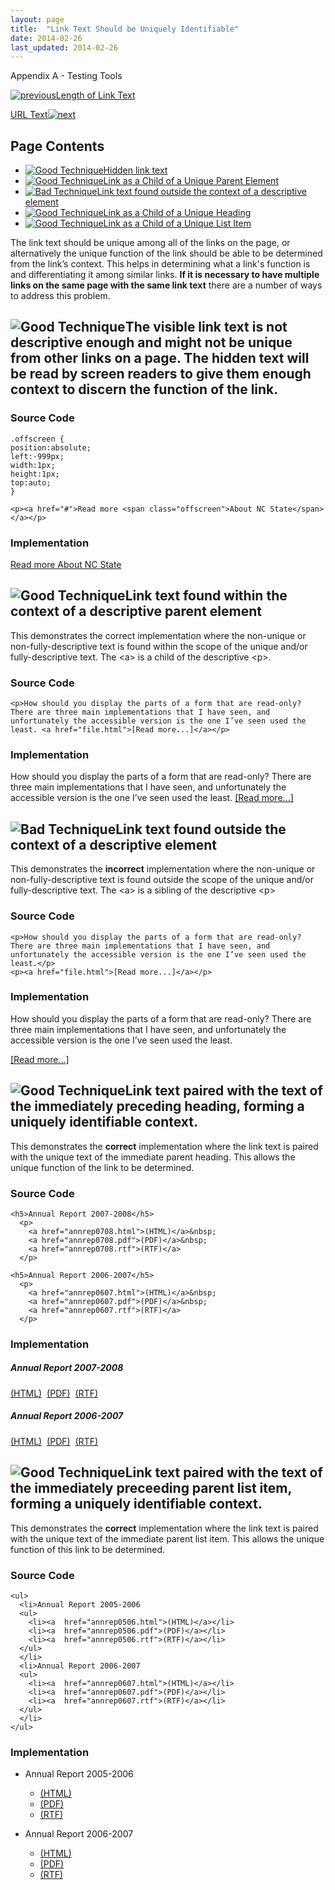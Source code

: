 ```yaml
---
layout: page
title:  "Link Text Should be Uniquely Identifiable"
date: 2014-02-26
last_updated: 2014-02-26
---
```


Appendix A - Testing Tools

[![previous](images/left-arrow.png)Length of Link Text](http://accessibility.oit.ncsu.edu/training/accessibility-handbook/link-text-length.html)

[URL Text![next](images/right-arrow.png)](http://accessibility.oit.ncsu.edu/training/accessibility-handbook/link-text-url.html)

Page Contents
-------------

-   [![Good Technique](images/checkmark-small.png "Good Technique")Hidden link text](#1)
-   [![Good Technique](images/checkmark-small.png "Good Technique")Link as a Child of a Unique Parent Element](#2)
-   [![Bad Technique](images/x-small.png "Bad Technique")Link text found outside the context of a descriptive element](#3)
-   [![Good Technique](images/checkmark-small.png "Good Technique")Link as a Child of a Unique Heading](#4)
-   [![Good Technique](images/checkmark-small.png "Good Technique")Link as a Child of a Unique List Item](#5)

The link text should be unique among all of the links on the page, or alternatively the unique function of the link should be able to be determined from the link’s context. This helps in determining what a link's function is and differentiating it among similar links. **If it is necessary to have multiple links on the same page with the same link text** there are a number of ways to address this problem.

![Good Technique](images/checkmark-small.png "Good Technique")The visible link text is not descriptive enough and might not be unique from other links on a page. The hidden text will be read by screen readers to give them enough context to discern the function of the link.
---------------------------------------------------------------------------------------------------------------------------------------------------------------------------------------------------------------------------------------------------------------------------------

### Source Code

```
.offscreen {
position:absolute;
left:-999px;
width:1px;
height:1px;
top:auto;
}

<p><a href="#">Read more <span class="offscreen">About NC State</span></a></p>
```

### Implementation

[Read more About NC State](#)

![Good Technique](images/checkmark-small.png "Good Technique")Link text found within the context of a descriptive parent element
--------------------------------------------------------------------------------------------------------------------------------

This demonstrates the correct implementation where the non-unique or non-fully-descriptive text is found within the scope of the unique and/or fully-descriptive text. The \<a\> is a child of the descriptive \<p\>.

### Source Code

```
<p>How should you display the parts of a form that are read-only? There are three main implementations that I have seen, and unfortunately the accessible version is the one I’ve seen used the least. <a href="file.html">[Read more...]</a></p>
```

### Implementation

How should you display the parts of a form that are read-only? There are three main implementations that I have seen, and unfortunately the accessible version is the one I’ve seen used the least. [[Read more...]](file.html)

![Bad Technique](images/x-small.png "Bad Technique")Link text found outside the context of a descriptive element
----------------------------------------------------------------------------------------------------------------

This demonstrates the **incorrect** implementation where the non-unique or non-fully-descriptive text is found outside the scope of the unique and/or fully-descriptive text. The \<a\> is a sibling of the descriptive \<p\>

### Source Code

```
<p>How should you display the parts of a form that are read-only? There are three main implementations that I have seen, and unfortunately the accessible version is the one I’ve seen used the least.</p>
<p><a href="file.html">[Read more...]</a></p>
```

### Implementation

How should you display the parts of a form that are read-only? There are three main implementations that I have seen, and unfortunately the accessible version is the one I’ve seen used the least.

[[Read more...]](file.html)

![Good Technique](images/checkmark-small.png "Good Technique")Link text paired with the text of the immediately preceding heading, forming a uniquely identifiable context.
---------------------------------------------------------------------------------------------------------------------------------------------------------------------------

This demonstrates the **correct** implementation where the link text is paired with the unique text of the immediate parent heading. This allows the unique function of the link to be determined.

### Source Code

    <h5>Annual Report 2007-2008</h5>
      <p>
        <a href="annrep0708.html">(HTML)</a>&nbsp;
        <a href="annrep0708.pdf">(PDF)</a>&nbsp;
        <a href="annrep0708.rtf">(RTF)</a>
      </p>
      
    <h5>Annual Report 2006-2007</h5>
      <p> 
        <a href="annrep0607.html">(HTML)</a>&nbsp;
        <a href="annrep0607.pdf">(PDF)</a>&nbsp;
        <a href="annrep0607.rtf">(RTF)</a>
      </p>

### Implementation

##### Annual Report 2007-2008

[(HTML)](annrep0708.html)  [(PDF)](annrep0708.pdf)  [(RTF)](annrep0708.rtf)

##### Annual Report 2006-2007

[(HTML)](annrep0607.html)  [(PDF)](annrep0607.pdf)  [(RTF)](annrep0607.rtf)

![Good Technique](images/checkmark-small.png "Good Technique")Link text paired with the text of the immediately preceeding parent list item, forming a uniquely identifiable context.
-------------------------------------------------------------------------------------------------------------------------------------------------------------------------------------

This demonstrates the **correct** implementation where the link text is paired with the unique text of the immediate parent list item. This allows the unique function of this link to be determined.

### Source Code

```
<ul>
  <li>Annual Report 2005-2006
  <ul>
    <li><a  href="annrep0506.html">(HTML)</a></li>
    <li><a  href="annrep0506.pdf">(PDF)</a></li>
    <li><a  href="annrep0506.rtf">(RTF)</a></li>
  </ul>
  </li>
  <li>Annual Report 2006-2007
  <ul>
    <li><a  href="annrep0607.html">(HTML)</a></li>
    <li><a  href="annrep0607.pdf">(PDF)</a></li>
    <li><a  href="annrep0607.rtf">(RTF)</a></li>
  </ul>
  </li>
</ul>
```

### Implementation

-   Annual Report 2005-2006
    -   [(HTML)](annrep0506.html)
    -   [(PDF)](annrep0506.pdf)
    -   [(RTF)](annrep0506.rtf)

-   Annual Report 2006-2007
    -   [(HTML)](annrep0607.html)
    -   [(PDF)](annrep0607.pdf)
    -   [(RTF)](annrep0607.rtf)


